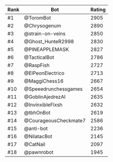 Rank|Bot|Rating
---|---|---
#1|@ToromBot|2905
#2|@Chrysogenum|2890
#3|@strain-on-veins|2850
#4|@Ghost_HunteR2998|2830
#5|@PINEAPPLEMASK|2827
#6|@TacticalBot|2786
#7|@RaspFish|2727
#8|@ElPeonElectrico|2713
#9|@MaggiChess16|2667
#10|@Speeedrunchessgames|2654
#11|@GoblinAjedrezAI|2635
#12|@InvinxibleFlxsh|2632
#13|@tbhOnBot|2619
#14|@CourageousCheckmate7|2586
#15|@anti-bot|2236
#16|@NilatacBot|2145
#17|@CatNail|2097
#18|@pawnrobot|1945
